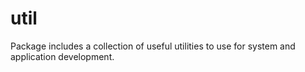 # util
Package includes a collection of useful utilities to use for system and application development.
